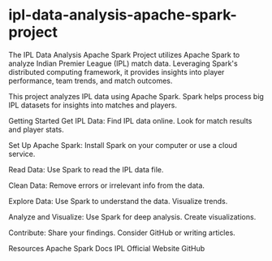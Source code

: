 # ipl-data-analysis-apache-spark-project
The IPL Data Analysis Apache Spark Project utilizes Apache Spark to analyze Indian Premier League (IPL) match data. Leveraging Spark's distributed computing framework, it provides insights into player performance, team trends, and match outcomes.

This project analyzes IPL data using Apache Spark. Spark helps process big IPL datasets for insights into matches and players.

Getting Started
Get IPL Data: Find IPL data online. Look for match results and player stats.

Set Up Apache Spark: Install Spark on your computer or use a cloud service.

Read Data: Use Spark to read the IPL data file.

Clean Data: Remove errors or irrelevant info from the data.

Explore Data: Use Spark to understand the data. Visualize trends.

Analyze and Visualize: Use Spark for deep analysis. Create visualizations.

Contribute: Share your findings. Consider GitHub or writing articles.


Resources
Apache Spark Docs
IPL Official Website
GitHub


